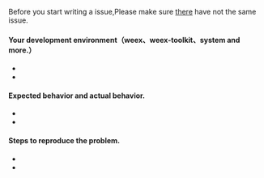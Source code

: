 Before you start writing a issue,Please make sure [there](https://github.com/alibaba/weex-ui/issues?utf8=%E2%9C%93&q=) have not the same issue.

#### Your development environment（weex、weex-toolkit、system and more.）
- 
- 

#### Expected behavior and actual behavior.
- 
- 

#### Steps to reproduce the problem.
- 
- 

